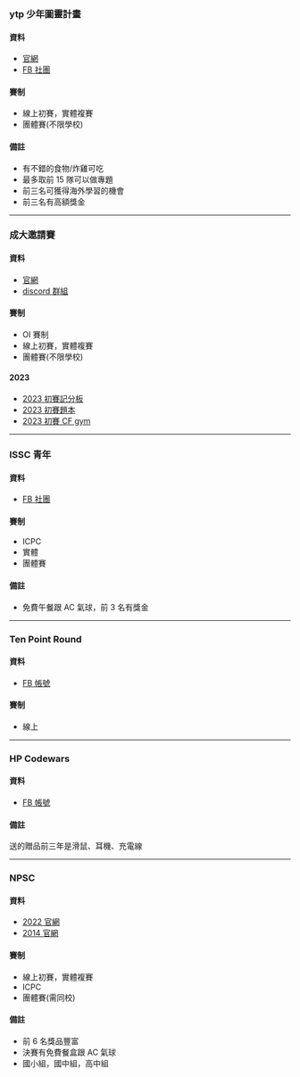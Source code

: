 ### ytp 少年圖靈計畫

#### 資料

- [官網]((https://www.tw-ytp.org/))
- [FB 社團](https://www.facebook.com/groups/1527998927505701)

#### 賽制

- 線上初賽，實體複賽
- 團體賽(不限學校)

#### 備註

- 有不錯的食物/炸雞可吃
- 最多取前 15 隊可以做專題
- 前三名可獲得海外學習的機會
- 前三名有高額獎金

---

### 成大邀請賽

#### 資料

- [官網](http://hspc2023.csie.ncku.edu.tw/)
- [discord 群組](https://discord.gg/bq5NSAfxwj)

#### 賽制

- OI 賽制
- 線上初賽，實體複賽
- 團體賽(不限學校)

#### 2023

- [2023 初賽記分板](https://github.com/yozen0405/c-projects/blob/main/mine/%E6%88%90%E5%A4%A7%E9%82%80%E8%AB%8B%E5%88%9D%E8%B3%BD2023.pdf)
- [2023 初賽題本](https://github.com/yozen0405/c-projects/blob/main/mine/%E6%88%90%E5%A4%A7%E9%82%80%E8%AB%8B%E5%88%9D%E8%B3%BD2023%E9%A1%8C%E6%9C%AC.pdf)
- [2023 初賽 CF gym](https://codeforces.com/gym/437848)

---

### ISSC 青年
#### 資料

- [FB 社團](https://www.facebook.com/groups/198765057476314)

#### 賽制

- ICPC
- 實體
- 團體賽

#### 備註

- 免費午餐跟 AC 氣球，前 3 名有獎金

---

### Ten Point Round

#### 資料

- [FB 帳號](https://www.facebook.com/profile.php?id=100064076583372)

#### 賽制

- 線上

---

### HP Codewars

#### 資料

- [FB 帳號](https://www.facebook.com/codewars.taiwan/)

#### 備註

送的贈品前三年是滑鼠、耳機、充電線

---

### NPSC

#### 資料

- [2022 官網](https://contest.cc.ntu.edu.tw/npsc2022/schedule.asp)
- [2014 官網](https://contest.cc.ntu.edu.tw/npsc2014/schedule.asp)

#### 賽制

- 線上初賽，實體複賽
- ICPC
- 團體賽(需同校)

#### 備註

- 前 6 名獎品豐富
- 決賽有免費餐盒跟 AC 氣球
- 國小組，國中組，高中組